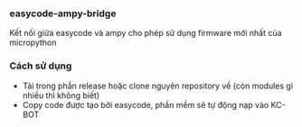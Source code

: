 ### easycode-ampy-bridge  
Kết nối giữa easycode và ampy cho phép sử dụng firmware mới nhất của micropython

### Cách sử dụng  
- Tải trong phần release hoặc clone nguyên repository về (còn modules gì nhiều thì không biết)  
- Copy code được tạo bởi easycode, phần mềm sẽ tự động nạp vào KC-BOT  
